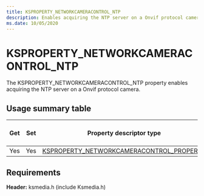 ```yaml
---
title: KSPROPERTY_NETWORKCAMERACONTROL_NTP
description: Enables acquiring the NTP server on a Onvif protocol camera.
ms.date: 10/05/2020
---
```


# KSPROPERTY_NETWORKCAMERACONTROL_NTP

The KSPROPERTY_NETWORKCAMERACONTROL_NTP property enables acquiring the NTP server on a Onvif protocol camera.

## Usage summary table

| Get | Set | Property descriptor type | Property value type |
|--|--|--|--|
| Yes | Yes | [KSPROPERTY_NETWORKCAMERACONTROL_PROPERTY](/windows-hardware/drivers/ddi/ksmedia/ne-ksmedia-ksproperty_networkcameracontrol_property) | LONG |

## Requirements

**Header:** ksmedia.h (include Ksmedia.h)
